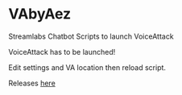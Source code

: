 # VAbyAez
 Streamlabs Chatbot Scripts to launch VoiceAttack

 VoiceAttack has to be launched!

 Edit settings and VA location then reload script.

 Releases
 [here](https://github.com/aezrath96/VAbyAez/releases)

